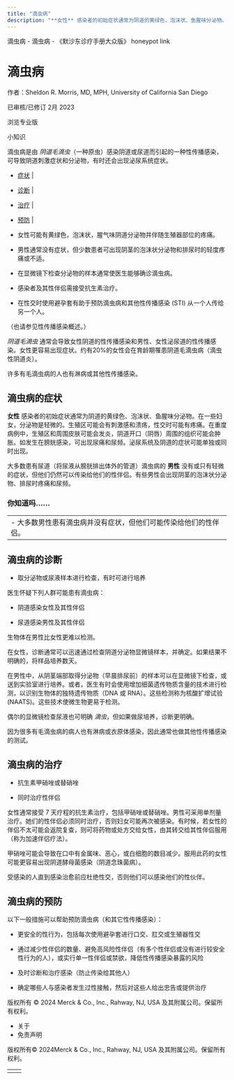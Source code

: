 ```yaml
---
title: "滴虫病"
description: "**女性** 感染者的初始症状通常为阴道的黄绿色、泡沫状、鱼腥味分泌物。在一些妇女，分泌物是轻微的。生殖区可能会有刺激感和溃疡，性交时可能有疼痛。在重度病例中，生殖区和周围皮肤可能会发炎，阴道开口（阴唇）周围的组织可能会肿胀。如发生在膀胱感染，可出现尿痛和尿频。泌尿系统及阴道的症状可能单独或同时出现。"
---
```


﻿滴虫病 \- 滴虫病 \- 《默沙东诊疗手册大众版》 honeypot link

# 滴虫病

作者：Sheldon R. Morris, MD, MPH, University of California San Diego

已审核/已修订 2月 2023

浏览专业版

小知识

滴虫病是由 _阴道毛滴虫_（一种原虫）感染阴道或尿道而引起的一种性传播感染，可导致阴道刺激症状和分泌物，有时还会出现泌尿系统症状。

- [症状](#症状_v790473_zh) \|
- [诊断](#诊断_v790489_zh) \|
- [治疗](#治疗_v790495_zh) \|
- [预防](#预防_v28587576_zh) \|

- 女性可能有黄绿色，泡沫状，腥气味阴道分泌物并伴随生殖器部位的疼痛。

- 男性通常没有症状，但少数患者可出现阴茎的泡沫状分泌物和排尿时的轻度疼痛或不适。

- 在显微镜下检查分泌物的样本通常使医生能够确诊滴虫病。

- 感染者及其性伴侣需接受抗生素治疗。

- 在性交时使用避孕套有助于预防滴虫病和其他性传播感染 (STI) 从一个人传给另一个人。


（也请参见性传播感染概述。）

_阴道毛滴虫_ 通常会导致女性阴道的性传播感染和男性、女性泌尿道的性传播感染。女性更容易出现症状。约有20%的女性会在育龄期罹患阴道毛滴虫病（滴虫性阴道炎）。

许多有毛滴虫病的人也有淋病或其他性传播感染。

## 滴虫病的症状

**女性** 感染者的初始症状通常为阴道的黄绿色、泡沫状、鱼腥味分泌物。在一些妇女，分泌物是轻微的。生殖区可能会有刺激感和溃疡，性交时可能有疼痛。在重度病例中，生殖区和周围皮肤可能会发炎，阴道开口（阴唇）周围的组织可能会肿胀。如发生在膀胱感染，可出现尿痛和尿频。泌尿系统及阴道的症状可能单独或同时出现。

大多数患有尿道（将尿液从膀胱排出体外的管道）滴虫病的 **男性** 没有或只有轻微的症状，但他们仍然可以传染给他们的性伴侣。有些男性会出现阴茎的泡沫状分泌物、排尿时疼痛和尿频。

### 你知道吗……

|     |
| --- |
| - 大多数男性患有滴虫病并没有症状，但他们可能传染给他们的性伴侣。 |

## 滴虫病的诊断

- 取分泌物或尿液样本进行检查，有时可进行培养


医生怀疑下列人群可能患有滴虫病：

- 阴道感染女性及其性伴侣

- 尿道感染男性及其性伴侣


生物体在男性比女性更难以检测。

在女性，诊断通常可以迅速通过检查阴道分泌物显微镜样本，并确定。如果结果不明确的，将样品培养数天。

在男性中，从阴茎端部取得分泌物（早晨排尿前）的样本可以在显微镜下检查，或送到实验室进行培养。或者，医生有时会使用增加细菌遗传物质含量的技术进行检测，以识别生物体的独特遗传物质（DNA 或 RNA）。这些检测称为核酸扩增试验(NAATS)。这些技术使微生物更易于检测。

偶尔的显微镜检查尿液也可明确 _滴虫_，但如果做尿培养，诊断更明确。

因为很多有毛滴虫病的病人也有淋病或衣原体感染，因此通常也做其他性传播感染的测试。

## 滴虫病的治疗

- 抗生素甲硝唑或替硝唑

- 同时治疗性伴侣


女性通常接受 7 天疗程的抗生素治疗，包括甲硝唑或替硝唑。男性可采用单剂量治疗。她们的性伴侣必须同时治疗，否则妇女可能再次被感染。有时候，若女性的伴侣不太可能会返院复查，则可将药物或处方交给女性，由其转交给其性伴侣服用（称为加速伴侣疗法）。

甲硝唑可能会导致在口中有金属味、恶心，或白细胞的数目减少。服用此药的女性可能更容易出现阴道酵母菌感染（阴道念珠菌病）。

受感染的人直到感染治愈前应杜绝性交，否则他们可以感染他们的性伙伴。

## 滴虫病的预防

以下一般措施可以帮助预防滴虫病（和其它性传播感染）：

- 更安全的性行为，包括每次使用避孕套进行口交、肛交或生殖器性交

- 通过减少性伴侣的数量、避免高风险性伴侣（有多个性伴侣或没有进行较安全性行为的人），或实行单一性伴侣或禁欲，降低性传播感染暴露的风险

- 及时诊断和治疗感染（防止传染给其他人）

- 确定哪些人与感染者发生过性接触，然后对这些人给出忠告或提供治疗




版权所有 © 2024
Merck & Co., Inc., Rahway, NJ, USA 及其附属公司。保留所有权利。

- 关于
- 免责声明

版权所有© 2024Merck & Co., Inc., Rahway, NJ, USA 及其附属公司。保留所有权利。

|     |     |
| --- | --- |
|  |  |